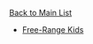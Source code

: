 [Back to Main List](https://gist.github.com/JsWatt/4aef73498525961a5764)

* [Free-Range Kids](http://www.amazon.com/gp/product/0470574755/ref=as_li_ss_tl?ie=UTF8&tag=chamaxwoo-20&linkCode=as2&camp=217145&creative=399349&creativeASIN=0470574755)
